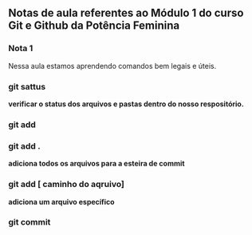 ## Notas de aula referentes ao Módulo 1 do curso Git e Github da Potência Feminina

### Nota 1
Nessa aula estamos aprendendo comandos bem legais e úteis. 

### git sattus
**verificar o status dos arquivos e pastas dentro do nosso respositório.**

### git add

### git add .
**adiciona todos os arquivos para a esteira de commit**

### git add [ caminho do aqruivo]
**adiciona um arquivo específico**

### git commit
